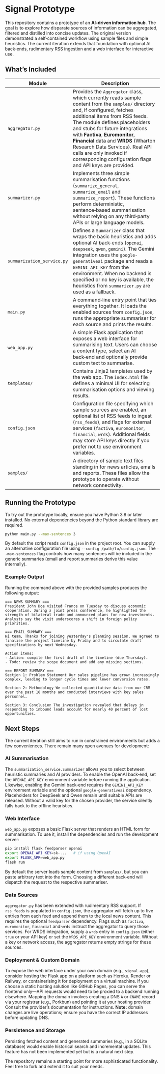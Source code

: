 # Signal Prototype

This repository contains a prototype of an **AI‑driven information hub**.
The goal is to explore how disparate sources of information can be
aggregated, filtered and distilled into concise updates.  The original
version demonstrated a self‑contained workflow using sample files and
simple heuristics.  The current iteration extends that foundation with
optional AI back‑ends, rudimentary RSS ingestion and a web interface for
interactive use.

## What’s Included

| Module        | Description                                                                                                                                       |
|---------------|---------------------------------------------------------------------------------------------------------------------------------------------------|
| `aggregator.py` | Provides the `Aggregator` class, which currently reads sample content from the `samples/` directory and, if configured, fetches additional items from RSS feeds.  The module defines placeholders and stubs for future integrations with **Factiva**, **Euromonitor**, **Financial** data and **WRDS** (Wharton Research Data Services).  Real API calls are only invoked if corresponding configuration flags and API keys are provided. |
| `summarizer.py` | Implements three simple summarisation functions (`summarize_general`, `summarize_email` and `summarize_report`).  These functions perform deterministic, sentence‑based summarisation without relying on any third‑party APIs or large language models. |
| `summarization_service.py` | Defines a `Summarizer` class that wraps the basic heuristics and adds optional AI back‑ends (`openai`, `deepseek`, `qwen`, `gemini`).  The Gemini integration uses the `google-generativeai` package and reads a `GEMINI_API_KEY` from the environment.  When no backend is specified or no key is available, the heuristics from `summarizer.py` are used as a fallback. |
| `main.py`      | A command‑line entry point that ties everything together.  It loads the enabled sources from `config.json`, runs the appropriate summariser for each source and prints the results. |
| `web_app.py`   | A simple Flask application that exposes a web interface for summarising text.  Users can choose a content type, select an AI back‑end and optionally provide custom text to summarise. |
| `templates/`   | Contains Jinja2 templates used by the web app.  The `index.html` file defines a minimal UI for selecting summarisation options and viewing results. |
| `config.json`  | Configuration file specifying which sample sources are enabled, an optional list of RSS feeds to ingest (`rss_feeds`), and flags for external services (`factiva`, `euromonitor`, `financial`, `wrds`).  Additional fields may store API keys directly if you prefer not to use environment variables. |
| `samples/`     | A directory of sample text files standing in for news articles, emails and reports.  These files allow the prototype to operate without network connectivity. |

## Running the Prototype

To try out the prototype locally, ensure you have Python 3.8 or later installed.  No external dependencies beyond the Python standard library are required.

```bash
python main.py --max-sentences 3
```

By default the script reads `config.json` in the project root.  You can supply an alternative configuration file using `--config /path/to/config.json`.  The `--max-sentences` flag controls how many sentences will be included in the generic summaries (email and report summaries derive this value internally).

### Example Output

Running the command above with the provided samples produces the following output:

```
=== NEWS SUMMARY ===
President John Doe visited France on Tuesday to discuss economic cooperation. During a joint press conference, he highlighted the strength of bilateral trade and announced plans for new investments. Analysts say the visit underscores a shift in foreign policy priorities.

=== EMAIL SUMMARY ===
Hi team, Thanks for joining yesterday's planning session. We agreed to finalise the project timeline by Friday and to circulate draft specifications by next Wednesday.

Action items:
- Action: compile the first draft of the timeline (due Thursday).
- Todo: review the scope document and add any missing sections.

=== REPORT SUMMARY ===
Section 1: Problem Statement Our sales pipeline has grown increasingly complex, leading to longer cycle times and lower conversion rates.

Section 2: Methodology We collected quantitative data from our CRM over the past 18 months and conducted interviews with key sales personnel.

Section 3: Conclusion The investigation revealed that delays in responding to inbound leads account for nearly 40 percent of lost opportunities.
```

## Next Steps

The current iteration still aims to run in constrained environments but
adds a few conveniences.  There remain many open avenues for
development:

### AI Summarisation

The `summarization_service.Summarizer` allows you to select between
heuristic summaries and AI providers.  To enable the OpenAI back‑end,
set the `OPENAI_API_KEY` environment variable before running the
application.  Likewise, enabling the Gemini back‑end requires the
`GEMINI_API_KEY` environment variable and the optional
`google-generativeai` dependency.  Placeholders for DeepSeek and
Qwen remain until suitable APIs are released.  Without a valid key
for the chosen provider, the service silently falls back to the
offline heuristics.

### Web Interface

`web_app.py` exposes a basic Flask server that renders an HTML form for
summarisation.  To use it, install the dependencies and run the
development server:

```bash
pip install flask feedparser openai
export OPENAI_API_KEY=sk-...   # if using OpenAI
export FLASK_APP=web_app.py
flask run
```

By default the server loads sample content from `samples/`, but you can
paste arbitrary text into the form.  Choosing a different back‑end will
dispatch the request to the respective summariser.

### Data Sources

`aggregator.py` has been extended with rudimentary RSS support.  If
`rss_feeds` is populated in `config.json`, the aggregator will fetch up
to five entries from each feed and append them to the local news
content.  This requires the optional `feedparser` dependency.  Flags
such as `factiva`, `euromonitor`, `financial` and `wrds` instruct the
aggregator to query those services.  For WRDS integration, supply a
`wrds` entry in `config.json` (either `true` or your API key) or set the
`WRDS_API_KEY` environment variable.  Without a key or network access,
the aggregator returns empty strings for these sources.

### Deployment & Custom Domain

To expose the web interface under your own domain (e.g., `signal.app`),
consider hosting the Flask app on a platform such as Heroku, Render or
Railway, or containerising it for deployment on a virtual machine.  If
you choose a static hosting solution like GitHub Pages, you can serve
the frontend only—API requests would need to be proxied to a backend
running elsewhere.  Mapping the domain involves creating a DNS `A` or
`CNAME` record via your registrar (e.g., Porkbun) and pointing it at
your hosting provider.  Consult the provider’s documentation for
instructions.  **Note:** domain changes are live operations; ensure you
have the correct IP addresses before updating DNS.

### Persistence and Storage

Persisting fetched content and generated summaries (e.g., in a SQLite
database) would enable historical search and incremental updates.  This
feature has not been implemented yet but is a natural next step.

The repository remains a starting point for more sophisticated
functionality.  Feel free to fork and extend it to suit your needs.